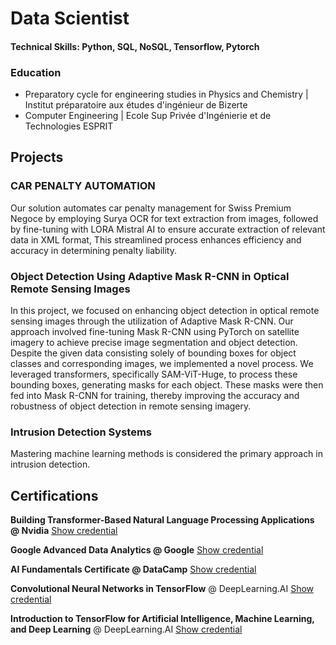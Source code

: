 # Data Scientist
#### Technical Skills: Python, SQL, NoSQL, Tensorflow, Pytorch

### Education
- Preparatory cycle for engineering studies in Physics and Chemistry | Institut préparatoire aux études d'ingénieur de Bizerte 
- Computer Engineering | Ecole Sup Privée d'Ingénierie et de Technologies ESPRIT

## Projects

### CAR PENALTY AUTOMATION
Our solution automates car penalty management for Swiss Premium Negoce by employing Surya OCR for text extraction from images, followed by fine-tuning with LORA Mistral AI to ensure accurate extraction of relevant data in XML format, This streamlined process enhances efficiency and accuracy in determining penalty liability.

### Object Detection Using Adaptive Mask R-CNN in Optical Remote Sensing Images
In this project, we focused on enhancing object detection in optical remote sensing images through the utilization of Adaptive Mask R-CNN. Our approach involved fine-tuning Mask R-CNN using PyTorch on satellite imagery to achieve precise image segmentation and object detection. Despite the given data consisting solely of bounding boxes for object classes and corresponding images, we implemented a novel process. We leveraged transformers, specifically SAM-ViT-Huge, to process these bounding boxes, generating masks for each object. These masks were then fed into Mask R-CNN for training, thereby improving the accuracy and robustness of object detection in remote sensing imagery.

### Intrusion Detection Systems
Mastering machine learning methods is considered the primary approach in intrusion detection.

## Certifications
**Building Transformer-Based Natural Language Processing Applications @ Nvidia** [Show credential](https://learn.nvidia.com/certificates?id=ahaye6feRYeSQh06u6mn8g)

**Google Advanced Data Analytics @ Google** [Show credential](https://www.coursera.org/account/accomplishments/professional-cert/SQMNADXE4MRZ)

**AI Fundamentals Certificate @ DataCamp** [Show credential](https://www.datacamp.com/skill-verification/AIF0027935450689)

**Convolutional Neural Networks in TensorFlow** @ DeepLearning.AI [Show credential](https://www.coursera.org/account/accomplishments/certificate/KLF7Z2MU6WGN)

**Introduction to TensorFlow for Artificial Intelligence, Machine Learning, and Deep Learning** @ DeepLearning.AI [Show credential](https://www.coursera.org/account/accomplishments/certificate/RR84ZBJ5V72U)
